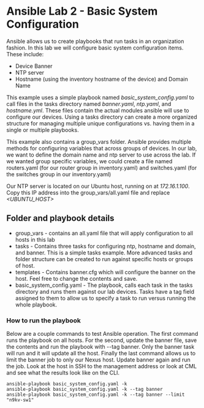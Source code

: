 # Ansible Lab 2 - Basic System Configuration

Ansible allows us to create playbooks that run tasks in an organization fashion.  In this lab we will configure basic system configuration items.  These include:

* Device Banner
* NTP server
* Hostname (using the inventory hostname of the device) and Domain Name

This example uses a simple playbook named *basic_system_config.yaml* to call files in the tasks directory named *banner.yaml*, *ntp.yaml*, and *hostname.yml*.  These files contain the actual modules ansible will use to configure our devices.  Using a tasks directory can create a more organized structure for managing multiple unique configurations vs. having them in a single or multiple playbooks.

This example also contains a group_vars folder.  Ansible provides multiple methods for configuring variables that across groups of devices.  In our lab, we want to define the domain name and ntp server to use across the lab.  If we wanted group specific variables, we could create a file named routers.yaml (for our router group in inventory.yaml) and switches.yaml (for the switches group in our inventory.yaml)

Our NTP server is located on our Ubuntu host, running on at *172.16.1.100*.  Copy this IP address into the group_vars/all.yaml file and replace *<UBUNTU_HOST>*

## Folder and playbook details

* group_vars - contains an all.yaml file that will apply configuration to all hosts in this lab
* tasks - Contains three tasks for configuring ntp, hostname and domain, and banner.  This is a simple tasks example.  More advanced tasks and folder structure can be created to run against specific hosts or groups of host.
* templates - Contains banner.cfg which will configure the banner on the host.  Feel free to change the contents and save.
* basic_system_config.yaml - The playbook, calls each task in the tasks directory and runs them against our lab devices.  Tasks have a tag field assigned to them to allow us to specify a task to run versus running the whole playbook.

### How to run the playbook

Below are a couple commands to test Ansible operation.  The first command runs the playbook on all hosts.  For the second, update the banner file, save the contents and run the playbook with --tag banner.  Only the banner task will run and it will update all the host.  Finally the last command allows us to limit the banner job to only our Nexus host.  Update banner again and run the job.  Look at the host in SSH to the management address or look at CML and see what the results look like on the CLI.

```
ansible-playbook basic_system_config.yaml -k
ansible-playbook basic_system_config.yaml -k --tag banner
ansible-playbook basic_system_config.yaml -k --tag banner --limit "n9kv-sw1"
```
